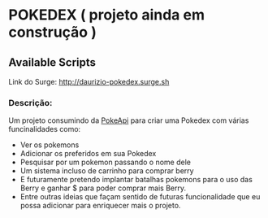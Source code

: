 # POKEDEX ( projeto ainda em construção )


## Available Scripts

Link do Surge: http://daurizio-pokedex.surge.sh

### Descrição:

Um projeto consumindo da [PokeApi](https://pokeapi.co/) para criar uma Pokedex com várias funcinalidades como: 
- Ver os pokemons 
- Adicionar os preferidos em sua Pokedex 
- Pesquisar por um pokemon passando o nome dele
- Um sistema incluso de carrinho para comprar berry 
- E futuramente pretendo implantar batalhas pokemons para o uso das Berry e ganhar $ para poder comprar mais Berry.
- Entre outras ideias que façam sentido de futuras funcionalidade que eu possa adicionar para enriquecer mais o projeto.

